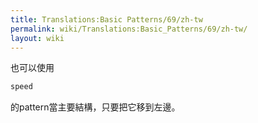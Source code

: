 ```yaml
---
title: Translations:Basic Patterns/69/zh-tw
permalink: wiki/Translations:Basic_Patterns/69/zh-tw/
layout: wiki
---
```


也可以使用

``` Haskell
speed
```

的pattern當主要結構，只要把它移到左邊。
